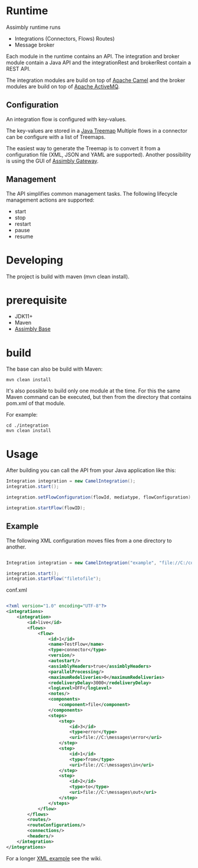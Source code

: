 # Runtime

Assimbly runtime runs

   * Integrations (Connectors, Flows) Routes)
   * Message broker 
   
Each module in the runtime contains an API. The integration and broker module contain a Java API and the integrationRest and brokerRest contain a REST API.

The integration modules are build on top of [Apache Camel](https://github.com/apache/camel) and the broker modules are build on top of [Apache ActiveMQ](https://github.com/apache/activemq).



## Configuration

An integration flow is configured with key-values. 

The key-values are stored in a [Java Treemap](https://beginnersbook.com/2013/12/treemap-in-java-with-example/)
Multiple flows in a connector can be configure with a list of Treemaps. 

The easiest way to generate the Treemap is to convert it from a configuration file (XML, JSON and YAML are supported). Another possibility is using the
GUI of [Assimbly Gateway](https://github.com/assimbly/gateway). 

## Management

The API simplifies common management tasks. The following lifecycle management actions are supported:

* start
* stop
* restart
* pause
* resume

# Developing

The project is build with maven (mvn clean install).

# prerequisite

- JDK11+
- Maven
- [Assimbly Base](https://github.com/assimbly/base)

# build

The base can also be build with Maven:

```mvn clean install```

It's also possible to build only one module at the time.
For this the same Maven command can be executed, but then
from the directory that contains pom.xml of that module.

For example:

```
cd ./integration
mvn clean install
```


# Usage

After building you can call the API from your Java application like this: 

```java
Integration integration = new CamelIntegration();
integration.start();

integration.setFlowConfiguration(flowId, mediatype, flowConfiguration);

integration.startFlow(flowID);
```

## Example

The following XML configuration moves files from a one directory to another.

```java

Integration integration = new CamelIntegration("example", "file://C:/conf/conf.xml");

integration.start();
integration.startFlow("filetofile");

```

conf.xml
```xml

<?xml version="1.0" encoding="UTF-8"?>
<integrations>
    <integration>
        <id>live</id>
        <flows>
            <flow>
                <id>1</id>
                <name>TestFlow</name>
                <type>connector</type>
                <version/>
                <autostart/>
                <assimblyHeaders>true</assimblyHeaders>
                <parallelProcessing/>
                <maximumRedeliveries>0</maximumRedeliveries>
                <redeliveryDelay>3000</redeliveryDelay>
                <logLevel>OFF</logLevel>
                <notes/>
                <components>
                    <component>file</component>
                </components>
                <steps>
                    <step>
                        <id>3</id>
                        <type>error</type>
                        <uri>file://C:\messages\error</uri>
                    </step>
                    <step>
                        <id>1</id>
                        <type>from</type>
                        <uri>file://C:\messages\in</uri>
                    </step>
                    <step>
                        <id>2</id>
                        <type>to</type>
                        <uri>file://C:\messages\out</uri>
                    </step>
                </steps>
            </flow>
        </flows>
        <routes/>
        <routeConfigurations/>
        <connections/>
        <headers/>
    </integration>
</integrations>

```

For a longer [XML example](https://github.com/assimbly/connector/wiki/XML-Configuration-Example) see the wiki. 


